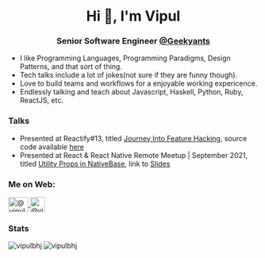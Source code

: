<h1 align="center">Hi 👋, I'm Vipul</h1>
<h3 align="center">Senior Software Engineer <a href="https://geekyants.com/">@Geekyants</a></h3>

- I like Programming Languages, Programming Paradigms, Design Patterns, and that sort of thing.
- Tech talks include a lot of jokes(not sure if they are funny though).
- Love to build teams and workflows for a enjoyable working expericence.
- Endlessly talking and teach about Javascript, Haskell, Python, Ruby, ReactJS, etc.

<h3 align="left">Talks</h3>
<ul>
  <li>Presented at Reactify#13, titled <a href="https://youtu.be/ugO5IcVBGxc?t=4320">Journey Into Feature Hacking</a>, source code available <a href="https://github.com/vipulbhj/reactify13-meetup-talk">here</a></li>
 <li>Presented at React & React Native Remote Meetup | September 2021, titled <a href="https://youtu.be/v13fju8L-Q8?t=1451">Utility Props in NativeBase</a>, link to <a href="https://github.com/vipulbhj/vipulbhj/blob/main/UtilityProps.pdf">Slides</a></li>
</ul>

<h3 align="left">Me on Web:</h3>
<a href="https://twitter.com/vipulbhj" target="blank">
  <img align="center" src="https://static.cdnlogo.com/logos/t/96/twitter-icon.svg" alt="@vipulbhj on Twitter" height="30" width="40" />
</a>
<a href="https://www.linkedin.com/in/vipulbhj" target="blank">
  <img align="center" src="https://image.flaticon.com/icons/png/512/174/174857.png" alt="@vipulbhj on LinkedIn" height="30" width="30" />
</a>

<h3 align="left">Stats</h3>
<p>
  <img align="left" src="https://github-readme-stats.vercel.app/api/top-langs?username=vipulbhj&show_icons=true&locale=en&layout=compact" alt="vipulbhj" />
</p>
<p>
  <img align="center" src="https://github-readme-stats.vercel.app/api?username=vipulbhj&show_icons=true&locale=en" alt="vipulbhj" />
</p>
